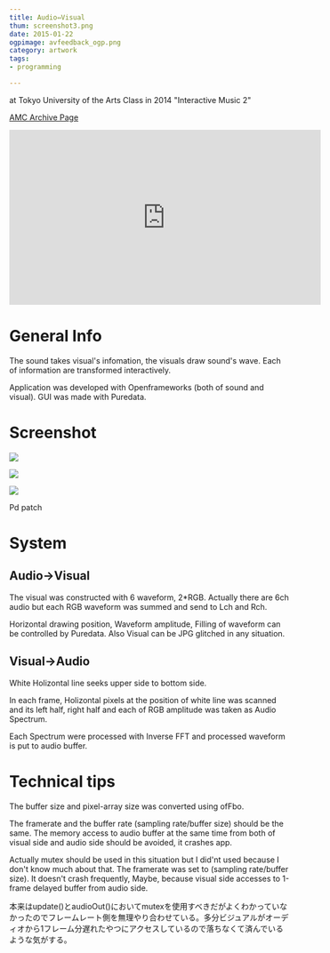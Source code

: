 ```yaml
---
title: Audio⇔Visual
thum: screenshot3.png
date: 2015-01-22
ogpimage: avfeedback_ogp.png
category: artwork
tags:
- programming

---
```

at Tokyo University of the Arts Class in 2014 "Interactive Music 2"

[AMC Archive Page](https://geidaiamc.tumblr.com/post/114567474767/%E3%82%A4%E3%83%B3%E3%82%BF%E3%83%A9%E3%82%AF%E3%83%86%E3%82%A3%E3%83%B4%E3%83%9F%E3%83%A5%E3%83%BC%E3%82%B8%E3%83%83%E3%82%AF%E2%85%A1%E6%88%90%E6%9E%9C%E7%99%BA%E8%A1%A8%E4%BC%9A-%E4%BC%9A%E5%A0%B4%E8%8A%B8%E8%A1%93%E6%83%85%E5%A0%B1%E3%82%BB%E3%83%B3%E3%82%BF%E3%83%BC-%E3%83%A9%E3%83%9C%E3%83%A9%E3%82%A6%E3%83%B3%E3%82%B8)

<iframe width="560" height="315" src="https://www.youtube.com/embed/ll__YzxXK9Q?start=2047" title="YouTube video player" frameborder="0" allow="accelerometer; autoplay; clipboard-write; encrypted-media; gyroscope; picture-in-picture" allowfullscreen></iframe>

# General Info

The sound takes visual's infomation, the visuals draw sound's wave.
Each of information are transformed interactively.

Application was developed with Openframeworks (both of sound and visual).
GUI was made with Puredata.

# Screenshot

![](screenshot1.png)

![](screenshot2.png)

![](patch.png)

Pd patch

# System

## Audio→Visual

The visual was constructed with 6 waveform, 2*RGB.
Actually there are 6ch audio but each RGB waveform was summed and send to Lch and Rch.

Horizontal drawing position, Waveform amplitude, Filling of waveform can be controlled  by Puredata.
Also Visual can be JPG glitched in any situation.


## Visual→Audio

White Holizontal line seeks upper side to bottom side.

In each frame, Holizontal pixels at the position of white line was scanned and its left half, right half and each of RGB amplitude was taken as Audio Spectrum.

Each Spectrum were processed with Inverse FFT and processed waveform is put to audio buffer.

# Technical tips

The buffer size and pixel-array size was converted using ofFbo.

The framerate and the buffer rate (sampling rate/buffer size) should be the same. The memory access to audio buffer at the same time from both of visual side and audio side should be avoided, it crashes app.

Actually mutex should be used in this situation but I did'nt used because I don't know much about that. The framerate was set to (sampling rate/buffer size). It doesn't crash frequently, Maybe, because visual side accesses to 1-frame delayed buffer from audio side.

本来はupdate()とaudioOut()においてmutexを使用すべきだがよくわかっていなかったのでフレームレート側を無理やり合わせている。多分ビジュアルがオーディオから1フレーム分遅れたやつにアクセスしているので落ちなくて済んでいるような気がする。